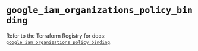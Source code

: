 # `google_iam_organizations_policy_binding`

Refer to the Terraform Registry for docs: [`google_iam_organizations_policy_binding`](https://registry.terraform.io/providers/hashicorp/google/6.37.0/docs/resources/iam_organizations_policy_binding).
